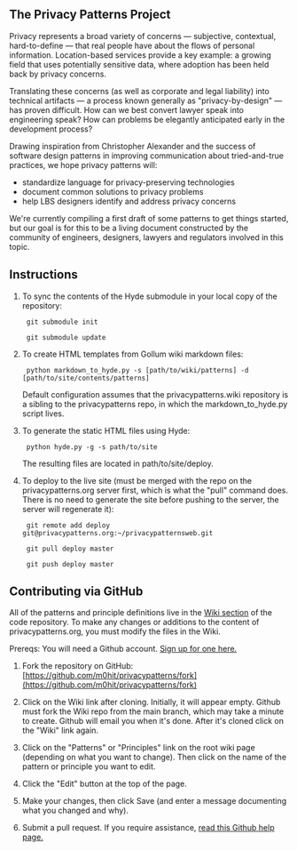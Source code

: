The Privacy Patterns Project
----------------------------

Privacy represents a broad variety of concerns — subjective, contextual, hard-to-define — that real people have about the flows of personal information. Location-based services provide a key example: a growing field that uses potentially sensitive data, where adoption has been held back by privacy concerns.

Translating these concerns (as well as corporate and legal liability) into technical artifacts — a process known generally as "privacy-by-design" — has proven difficult. How can we best convert lawyer speak into engineering speak? How can problems be elegantly anticipated early in the development process?

Drawing inspiration from Christopher Alexander and the success of software design patterns in improving communication about tried-and-true practices, we hope privacy patterns will:

 * standardize language for privacy-preserving technologies
 * document common solutions to privacy problems
 * help LBS designers identify and address privacy concerns

We're currently compiling a first draft of some patterns to get things started, but our goal is for this to be a living document constructed by the community of engineers, designers, lawyers and regulators involved in this topic.


Instructions
------------

1. To sync the contents of the Hyde submodule in your local copy of the repository:

        git submodule init

        git submodule update

3. To create HTML templates from Gollum wiki markdown files:

        python markdown_to_hyde.py -s [path/to/wiki/patterns] -d [path/to/site/contents/patterns]

    Default configuration assumes that the privacypatterns.wiki repository is a sibling to the privacypatterns repo, in which the markdown_to_hyde.py script lives.

2. To generate the static HTML files using Hyde:

        python hyde.py -g -s path/to/site

    The resulting files are located in path/to/site/deploy.

4. To deploy to the live site (must be merged with the repo on the privacypatterns.org server first, which is what the "pull" command does. There is no need to generate the site before pushing to the server, the server will regenerate it):

        git remote add deploy git@privacypatterns.org:~/privacypatternsweb.git
        
        git pull deploy master

        git push deploy master

Contributing via GitHub
-----------------------

All of the patterns and principle definitions live in the [Wiki section](https://github.com/m0hit/privacypatterns/wiki) of the code repository. To make any changes or additions to the content of privacypatterns.org, you must modify the files in the Wiki.

Prereqs: You will need a Github account. [Sign up for one here.](https://github.com/signup/free)

1. Fork the repository on GitHub: [https://github.com/m0hit/privacypatterns/fork](https://github.com/m0hit/privacypatterns/fork)

2. Click on the Wiki link after cloning. Initially, it will appear empty. Github must fork the Wiki repo from the main branch, which may take a minute to create. Github will email you when it's done. After it's cloned click on the "Wiki" link again.

3. Click on the "Patterns" or "Principles" link on the root wiki page (depending on what you want to change). Then click on the name of the pattern or principle you want to edit.

4. Click the "Edit" button at the top of the page.

5. Make your changes, then click Save (and enter a message documenting what you changed and why).

6. Submit a pull request. If you require assistance, [read this Github help page.](http://help.github.com/send-pull-requests/)